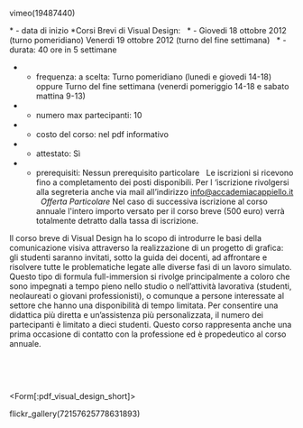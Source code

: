 vimeo(19487440)

<div id='aside'>
* - data di inizio *Corsi Brevi di Visual Design: 
&nbsp;
* - Giovedi 18 ottobre 2012 (turno pomeridiano)
    Venerdi 19 ottobre 2012 (turno del fine settimana)
&nbsp;
* - durata: 40 ore  in 5 settimane

* - frequenza:  a scelta: Turno pomeridiano (lunedi e giovedi 14-18) oppure  Turno del fine settimana (venerdi pomeriggio 14-18  e sabato mattina 9-13) 

* - numero max partecipanti: 10
* - costo del corso: nel pdf informativo
* - attestato: Sì
* - prerequisiti: Nessun prerequisito particolare
&nbsp;
Le iscrizioni si ricevono fino a completamento dei posti disponibili.
Per l ‘iscrizione rivolgersi alla segreteria anche via mail all’indirizzo info@accademiacappiello.it
&nbsp;
*Offerta Particolare*
Nel caso di successiva iscrizione al corso annuale l'intero importo versato per il corso breve (500 euro) verrà totalmente detratto dalla tassa di iscrizione.





</div>



Il corso breve di Visual Design ha lo scopo di introdurre le basi della comunicazione visiva attraverso la realizzazione di un progetto di grafica: gli studenti saranno invitati, sotto la guida dei docenti, ad affrontare e risolvere tutte le problematiche legate alle diverse fasi di un lavoro simulato. Questo tipo di formula full-immersion si rivolge principalmente a coloro che sono impegnati a tempo pieno nello studio o nell’attività lavorativa (studenti, neolaureati o giovani professionisti), o comunque a persone interessate al settore che hanno una disponibilità di tempo limitata. Per consentire una didattica più diretta e un’assistenza più personalizzata, il numero dei partecipanti è limitato a dieci studenti. Questo corso rappresenta anche una prima occasione di contatto con la professione ed è propedeutico al corso annuale.

&nbsp;

&nbsp;

<Form[:pdf_visual_design_short]>

flickr_gallery(72157625778631893)

